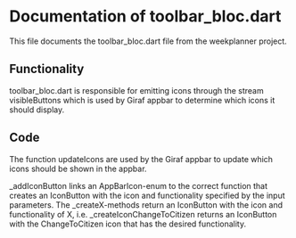# Documentation of toolbar_bloc.dart
This file documents the toolbar_bloc.dart file from the weekplanner project.

## Functionality
toolbar_bloc.dart is responsible for emitting icons through the stream visibleButtons which is used by Giraf appbar to determine which icons it should display.

## Code
The function updateIcons are used by the Giraf appbar to update which icons should be shown in the appbar.

_addIconButton links an AppBarIcon-enum to the correct function that creates an IconButton with the icon and functionality specified by the input parameters. The _createX-methods return an IconButton with the icon and functionality of X, i.e. _createIconChangeToCitizen returns an IconButton with the ChangeToCitizen icon that has the desired functionality.